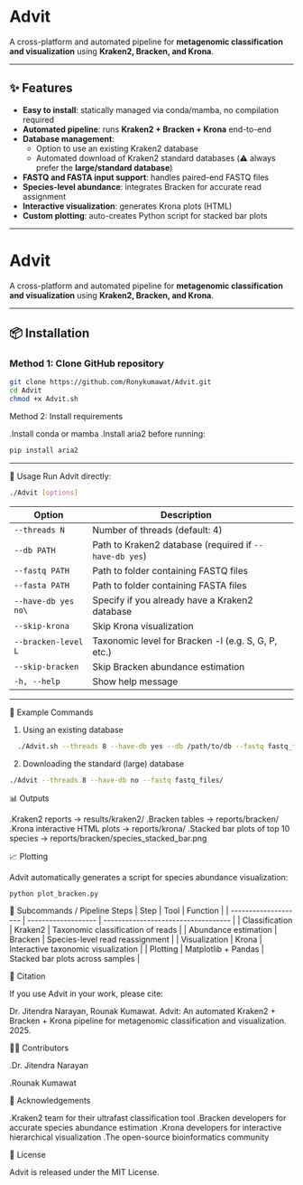 # Advit  
A cross-platform and automated pipeline for **metagenomic classification and visualization** using **Kraken2, Bracken, and Krona**.  

---

## ✨ Features
- **Easy to install**: statically managed via conda/mamba, no compilation required  
- **Automated pipeline**: runs **Kraken2 + Bracken + Krona** end-to-end  
- **Database management**:  
  - Option to use an existing Kraken2 database  
  - Automated download of Kraken2 standard databases (⚠️ always prefer the **large/standard database**)  
- **FASTQ and FASTA input support**: handles paired-end FASTQ files
- **Species-level abundance**: integrates Bracken for accurate read assignment  
- **Interactive visualization**: generates Krona plots (HTML)  
- **Custom plotting**: auto-creates Python script for stacked bar plots  

---

# Advit  
A cross-platform and automated pipeline for **metagenomic classification and visualization** using **Kraken2, Bracken, and Krona**.  

---

## 📦 Installation  

### Method 1: Clone GitHub repository  
```bash
git clone https://github.com/Ronykumawat/Advit.git
cd Advit
chmod +x Advit.sh
```

Method 2: Install requirements

.Install conda or mamba
.Install aria2 before running:
```bash
pip install aria2
```
---
🚀 Usage
Run Advit directly:
```bash
./Advit [options]
```
| Option           | Description                                            |                                                |
| ---------------- | ------------------------------------------------------ | ---------------------------------------------- |
| `--threads N`    | Number of threads (default: 4)                         |                                                |
| `--db PATH`      | Path to Kraken2 database (required if `--have-db yes`) |                                                |
| `--fastq PATH`   | Path to folder containing FASTQ files                  |                                                |
| `--fasta PATH`   | Path to folder containing FASTA files                  |                                                |
| `--have-db yes no\`| Specify if you already have a Kraken2 database       |                                                |
| `--skip-krona`   | Skip Krona visualization                               |                                                |
| `--bracken-level L`   | Taxonomic level for Bracken -l (e.g. S, G, P, etc.)|                                               |
| `--skip-bracken` | Skip Bracken abundance estimation                      |                                                |
| `-h, --help`     | Show help message                                      |                                                |

---

📂 Example Commands

1. Using an existing database
```bash
  ./Advit.sh --threads 8 --have-db yes --db /path/to/db --fastq fastq_files/ --bracken-level G
```
2. Downloading the standard (large) database
```bash
./Advit --threads 8 --have-db no --fastq fastq_files/
```
📊 Outputs

.Kraken2 reports → results/kraken2/
.Bracken tables → reports/bracken/
.Krona interactive HTML plots → reports/krona/
.Stacked bar plots of top 10 species → reports/bracken/species_stacked_bar.png

📈 Plotting

Advit automatically generates a script for species abundance visualization:
```bash
python plot_bracken.py
```

🔧 Subcommands / Pipeline Steps
| Step                 | Tool                | Function                            |
| -------------------- | ------------------- | ----------------------------------- |
| Classification       | Kraken2             | Taxonomic classification of reads   |
| Abundance estimation | Bracken             | Species-level read reassignment     |
| Visualization        | Krona               | Interactive taxonomic visualization |
| Plotting             | Matplotlib + Pandas | Stacked bar plots across samples    |

📖 Citation

If you use Advit in your work, please cite:

Dr. Jitendra Narayan, Rounak Kumawat. Advit: An automated Kraken2 + Bracken + Krona pipeline for metagenomic classification and visualization. 2025.

👩‍💻 Contributors

.Dr. Jitendra Narayan

.Rounak Kumawat

🙏 Acknowledgements

.Kraken2 team for their ultrafast classification tool
.Bracken developers for accurate species abundance estimation
.Krona developers for interactive hierarchical visualization
.The open-source bioinformatics community

📜 License

Advit is released under the MIT License.

